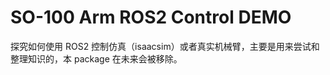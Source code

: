 # SO-100 Arm ROS2 Control DEMO

探究如何使用 ROS2 控制仿真（isaacsim）或者真实机械臂，主要是用来尝试和整理知识的，本 package 在未来会被移除。


